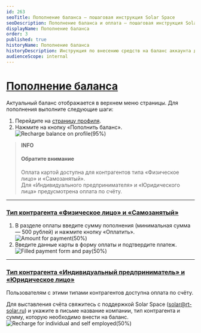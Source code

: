 ```yaml
---
id: 263
seoTitle: Пополнение баланса — пошаговая инструкция Solar Space
seoDescription: Пополнение баланса и оплата — пошаговая инструкция Solar Space. Пополните свой баланс в личном кабинете, чтобы ваш ресурс был всегда под защитой!
displayName: Пополнение баланса
order: 3
published: true
historyName: Пополнение баланса
historyDescription: Инструкция по внесению средств на баланс аккаунта для пользователей с активными сервисами
audienceScope: internal
---
```


# [Пополнение баланса](recharge-balance)

Актуальный баланс отображается в верхнем меню страницы. Для пополнения выполните следующие шаги:

1. Перейдите на [страницу профиля]([262]).  
2. Нажмите на кнопку «Пополнить баланс».  
![Recharge balance on profile(95%)](https://img.solarspace.pro/docs/recharge-balance-on-profile.jpg "Пополнение баланса на странице профиля")  

> **INFO**
> #### Обратите внимание
> Оплата картой доступна для контрагентов типа «Физическое лицо» и «Самозанятый».  
> Для «Индивидуального предпринимателя» и «Юридического лица» предусмотрена оплата по счёту.

---

### [Тип контрагента «Физическое лицо» и «Самозанятый»](individual-and-self-employed)

1. В разделе оплаты введите сумму пополнения (минимальная сумма — 500 рублей) и нажмите кнопку «Оплатить».  
![Amount for payment(50%)](https://img.solarspace.pro/docs/amount-for-payment.jpg "Сумма к оплате")  
2. Введите данные карты в форму оплаты и подтвердите платеж.  
![Filled payment form and pay(50%)](https://img.solarspace.pro/docs/filled-payment-form-and-pay.jpg "Заполнение формы оплаты")  

---

### [Тип контрагента «Индивидуальный предприниматель» и «Юридическое лицо»](business-and-legal-entity)

Пользователям с этими типами контрагентов доступна оплата по счёту.  

Для выставления счёта свяжитесь с поддержкой Solar Space (solar@rt-solar.ru) и укажите в письме название компании, тип контрагента и сумму, которую необходимо внести на баланс.  
![Recharge for individual and self employed(50%)](https://img.solarspace.pro/docs/recharge-for-individual-and-self-employed.jpg "Оплата по счету для ИП и Юр.лиц")
